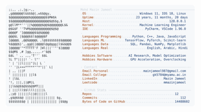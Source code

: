 <picture>
  <source srcset="https://raw.githubusercontent.com/mmazinjameel/mmazinjameel/main/dark_mode.svg?v=1761379947" media="(prefers-color-scheme: dark)">
  <img src="https://raw.githubusercontent.com/mmazinjameel/mmazinjameel/main/light_mode.svg?v=1761379947">
</picture>
